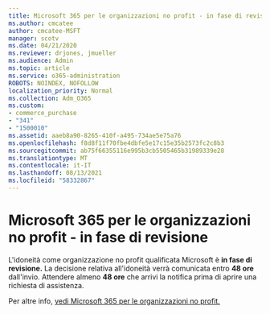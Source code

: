 ```yaml
---
title: Microsoft 365 per le organizzazioni no profit - in fase di revisione
ms.author: cmcatee
author: cmcatee-MSFT
manager: scotv
ms.date: 04/21/2020
ms.reviewer: drjones, jmueller
ms.audience: Admin
ms.topic: article
ms.service: o365-administration
ROBOTS: NOINDEX, NOFOLLOW
localization_priority: Normal
ms.collection: Adm_O365
ms.custom:
- commerce_purchase
- "341"
- "1500010"
ms.assetid: aaeb8a90-8265-410f-a495-734ae5e75a76
ms.openlocfilehash: f8d8f11f70fbe4dbfe5e17c15e35b2573fc2c8b3
ms.sourcegitcommit: ab75f66355116e995b3cb5505465b31989339e28
ms.translationtype: MT
ms.contentlocale: it-IT
ms.lasthandoff: 08/13/2021
ms.locfileid: "58332867"
---
```

# <a name="microsoft-365-for-nonprofits---under-review"></a>Microsoft 365 per le organizzazioni no profit - in fase di revisione

L'idoneità come organizzazione no profit qualificata Microsoft è **in fase di revisione.** La decisione relativa all'idoneità verrà comunicata entro **48 ore** dall'invio. Attendere almeno **48 ore** che arrivi la notifica prima di aprire una richiesta di assistenza. 

Per altre info, [vedi Microsoft 365 per le organizzazioni no profit.](https://www.microsoft.com/nonprofits/microsoft-365) 
